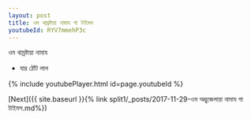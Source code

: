 ```yaml
---
layout: post
title: ওম থাম্রষ্টায়া নামায গা টাইমস
youtubeId: RYV7mmehP3c
---
```

 
 
 ওম থাম্রষ্টায়া নামায  
 
 -  যার ঠোঁট লাল 
 
  
 
  
 
 
 
 
 
 


{% include youtubePlayer.html id=page.youtubeId %}
 
[Next]({{ site.baseurl }}{% link  split1/_posts/2017-11-29-ওম অম্ভুজেলায়া নামায গা টাইমস.md%})
 
